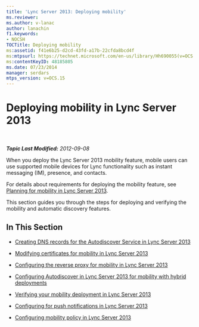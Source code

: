 ```yaml
---
title: 'Lync Server 2013: Deploying mobility'
ms.reviewer: 
ms.author: v-lanac
author: lanachin
f1.keywords:
- NOCSH
TOCTitle: Deploying mobility
ms:assetid: f41e6b25-d2cd-43fd-a17b-22cfda8bcd4f
ms:mtpsurl: https://technet.microsoft.com/en-us/library/Hh690055(v=OCS.15)
ms:contentKeyID: 48185805
ms.date: 07/23/2014
manager: serdars
mtps_version: v=OCS.15
---
```


<div data-xmlns="http://www.w3.org/1999/xhtml">

<div class="topic" data-xmlns="http://www.w3.org/1999/xhtml" data-msxsl="urn:schemas-microsoft-com:xslt" data-cs="https://msdn.microsoft.com/">

<div data-asp="https://msdn2.microsoft.com/asp">

# Deploying mobility in Lync Server 2013

</div>

<div id="mainSection">

<div id="mainBody">

<span> </span>

_**Topic Last Modified:** 2012-09-08_

When you deploy the Lync Server 2013 mobility feature, mobile users can use supported mobile devices for Lync functionality such as instant messaging (IM), presence, and contacts.

For details about requirements for deploying the mobility feature, see [Planning for mobility in Lync Server 2013](lync-server-2013-planning-for-mobility.md).

This section guides you through the steps for deploying and verifying the mobility and automatic discovery features.

<div>

## In This Section

  - [Creating DNS records for the Autodiscover Service in Lync Server 2013](lync-server-2013-creating-dns-records-for-the-autodiscover-service.md)

  - [Modifying certificates for mobility in Lync Server 2013](lync-server-2013-modifying-certificates-for-mobility.md)

  - [Configuring the reverse proxy for mobility in Lync Server 2013](lync-server-2013-configuring-the-reverse-proxy-for-mobility.md)

  - [Configuring Autodiscover in Lync Server 2013 for mobility with hybrid deployments](lync-server-2013-configuring-autodiscover-for-mobility-with-hybrid-deployments.md)

  - [Verifying your mobility deployment in Lync Server 2013](lync-server-2013-verifying-your-mobility-deployment.md)

  - [Configuring for push notifications in Lync Server 2013](lync-server-2013-configuring-for-push-notifications.md)

  - [Configuring mobility policy in Lync Server 2013](lync-server-2013-configuring-mobility-policy.md)

</div>

</div>

<span> </span>

</div>

</div>

</div>

